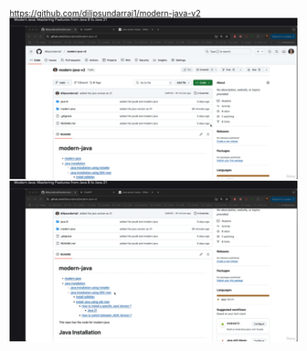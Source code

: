 https://github.com/dilipsundarraj1/modern-java-v2
![alt text](05-GitRepo-01.png)
![alt text](05-GitRepo-02.png)